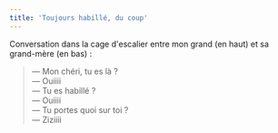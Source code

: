 ```yaml
---
title: 'Toujours habillé, du coup'
---
```


Conversation dans la cage d'escalier entre mon grand (en haut) et sa grand-mère
(en bas) :

> — Mon chéri, tu es là ?  
> — Ouiiii  
> — Tu es habillé ?  
> — Ouiiii  
> — Tu portes quoi sur toi ?  
> — Ziziiii

